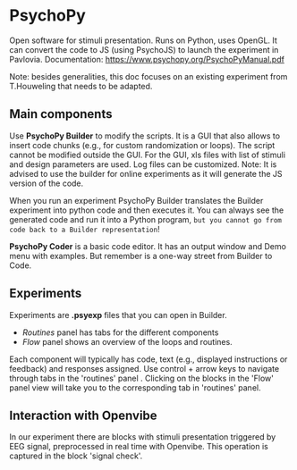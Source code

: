 # PsychoPy 
Open software for stimuli presentation. Runs on Python, uses OpenGL. It can convert the code to JS (using PsychoJS) to launch the experiment in Pavlovia.
Documentation: https://www.psychopy.org/PsychoPyManual.pdf 

Note: besides generalities, this doc focuses on an existing experiment from T.Houweling that needs to be adapted.

## Main components 

Use **PsychoPy Builder** to modify the scripts. It is a GUI that also allows to insert code chunks (e.g., for custom randomization or loops). The script cannot be modified outside the GUI. For the GUI, xls files with list of stimuli and design parameters are used. Log files can be customized. 
Note: It is advised to use the builder for online experiments as it will generate the JS version of the code.  

When you run an experiment PsychoPy Builder translates the Builder experiment into python code and then executes it. You can always see the generated code and run it into a Python program, ```but you cannot go from code back to a Builder representation```! 

**PsychoPy Coder** is a basic code editor. It has an output window and Demo menu with examples.  But remember is a one-way street from Builder to Code. 


## Experiments 

Experiments are **.psyexp** files that you can open in Builder.  

- *Routines* panel has tabs for the different components
- *Flow* panel shows an overview of the loops and routines. 
 
Each component will typically has code, text (e.g., displayed instructions or feedback) and responses assigned. 
Use control + arrow keys to navigate through tabs in the 'routines' panel . Clicking on the blocks in the 'Flow' panel view will take you to the corresponding tab in 'routines' panel.  

## Interaction with Openvibe 
In our experiment there are blocks with stimuli presentation triggered by EEG signal, preprocessed in real time with Openvibe. This operation is captured in the  block 'signal check'.   

 
